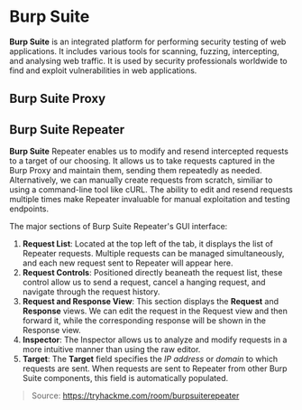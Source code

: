 # Burp Suite
**Burp Suite** is an integrated platform for performing security testing of web applications. It includes various tools for scanning, fuzzing, intercepting, and analysing web traffic. It is used by security professionals worldwide to find and exploit vulnerabilities in web applications.

## Burp Suite Proxy

## Burp Suite Repeater
**Burp Suite** Repeater enables us to modify and resend intercepted requests to a target of our choosing. It allows us to take requests captured in the Burp Proxy and maintain them, sending them repeatedly as needed. Alternatively, we can manually create requests from scratch, similiar to using a command-line tool like cURL. The ability to edit and resend requests multiple times make Repeater invaluable for manual exploitation and testing endpoints.

The major sections of Burp Suite Repeater's GUI interface:
 1. **Request List**: Located at the top left of the tab, it displays the list of Repeater requests. Multiple requests can be managed simultaneously, and each new request sent to Repeater will appear here.
 2. **Request Controls**: Positioned directly beaneath the request list, these control allow us to send a request, cancel a hanging request, and navigate through the request history.
 3. **Request and Response View**: This section displays the **Request** and **Response** views. We can edit the request in the Request view and then forward it, while the corresponding response will be shown in the Response view.
 4. **Inspector**: The Inspector allows us to analyze and modify requests in a more intuitive manner than using the raw editor.
 5. **Target**: The **Target** field specifies the *IP address* or *domain* to which requests are sent. When requests are sent to Repeater from other Burp Suite components, this field is automatically populated.


> Source: https://tryhackme.com/room/burpsuiterepeater
